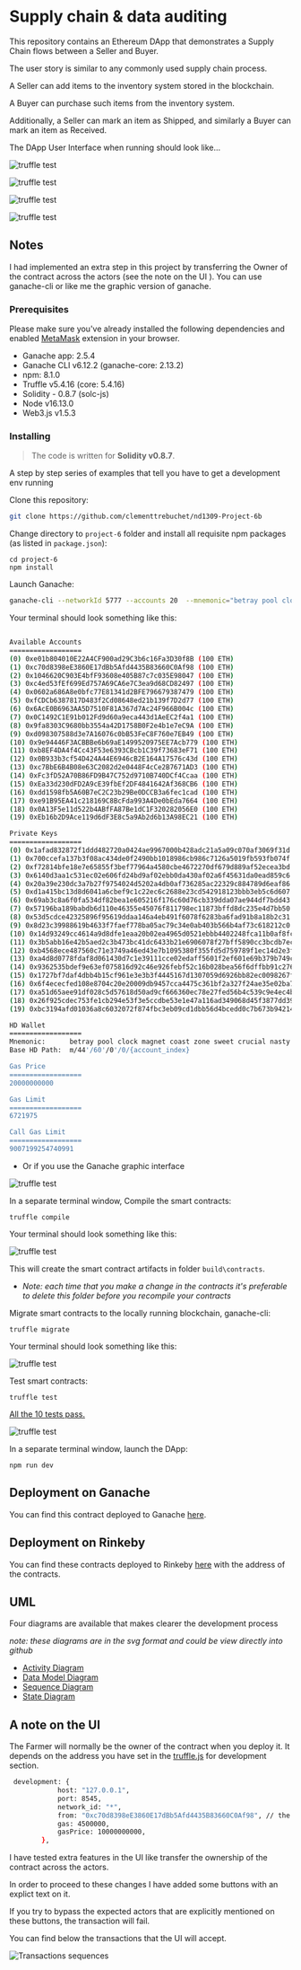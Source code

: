 # Supply chain & data auditing

This repository contains an Ethereum DApp that demonstrates a Supply Chain flows between a Seller and Buyer.

The user story is similar to any commonly used supply chain process. 

A Seller can add items to the inventory system stored in the blockchain. 

A Buyer can purchase such items from the inventory system. 

Additionally, a Seller can mark an item as Shipped, and similarly a Buyer can mark an item as Received.

The DApp User Interface when running should look like...

![truffle test](images/ftc_product_overview.png)

![truffle test](images/ftc_farm_details.png)

![truffle test](images/ftc_product_details.png)

![truffle test](images/ftc_transaction_history.png)


## Notes
I had implemented an extra step in this project by transferring the Owner of the contract across the actors (see the note on the UI ).
You can use ganache-cli or like me the graphic version of ganache.

### Prerequisites

Please make sure you've already installed the following dependencies and enabled [MetaMask](https://metamask.io/faqs.html#:~:text=Go%20to%20MetaMask.io%20and%20select%20from%20Android%20or%20iOS%20for%20mobile%20application%20and%20select%20Chrome%20for%20desktop.%20You%20can%20also%20go%20directly%20to%20the%20Chrome%20store%2C%20Google%20Play%20store%2C%20or%20Apple%20App%20Store%20(soon).%C2%A0%C2%A0) extension in your browser.

* Ganache app: 2.5.4
* Ganache CLI v6.12.2 (ganache-core: 2.13.2)
* npm: 8.1.0
* Truffle v5.4.16 (core: 5.4.16)
* Solidity - 0.8.7 (solc-js)
* Node v16.13.0
* Web3.js v1.5.3

### Installing

> The code is written for **Solidity v0.8.7**.

A step by step series of examples that tell you have to get a development env running

Clone this repository:

```bash
git clone https://github.com/clementtrebuchet/nd1309-Project-6b
```

Change directory to ```project-6``` folder and install all requisite npm packages (as listed in ```package.json```):

```
cd project-6
npm install
```

Launch Ganache:

```bash
ganache-cli --networkId 5777 --accounts 20  --mnemonic="betray pool clock magnet coast zone sweet crucial nasty display lady method"```
```
Your terminal should look something like this:
```bash

Available Accounts
==================
(0) 0xe01b804010E22A4CF900ad29C3b6c16Fa3D30f8B (100 ETH)
(1) 0xc70d8398eE3860E17dBb5Afd4435B83660C0Af98 (100 ETH)
(2) 0x1046620C903E4bfF93608e405B87c7c035E98047 (100 ETH)
(3) 0xc4ed53fEf699Ed757A69CA6e7C3ea9d68CD82497 (100 ETH)
(4) 0x0602a686A8e0bfc77E81341d2BFE796679387479 (100 ETH)
(5) 0xfCDCb6387817D483f2Cd08648ed21b139f7D2d77 (100 ETH)
(6) 0x6AcE0B6963AA5D7510F81A367d7Ac24F966B004c (100 ETH)
(7) 0x0C1492C1E91b012Fd9d60a9eca443d1AeEC2f4a1 (100 ETH)
(8) 0x9fa8303C9680bb3554a42D1758B0F2e4b1e7eC9A (100 ETH)
(9) 0xd098307588d3e7A16076c0bB53FeC8F760e7EB49 (100 ETH)
(10) 0x9e94446F3ACBBBe6b69aE1499520975EE7Acb779 (100 ETH)
(11) 0xb8EF4DA4f4Cc43F53e6393CBcb1C39f73683eF71 (100 ETH)
(12) 0x0B933b3cf54D424A44E6946cB2E164A17576c43d (100 ETH)
(13) 0xc7BbE6B4B08e63C2082d2e0448F4cCe2B7671AD3 (100 ETH)
(14) 0xFc3fD52A70B86FD9B47C752d9710B740DCf4Ccaa (100 ETH)
(15) 0xEa33d230dFD2A9cE39fbEf2DF4841642Af368CB6 (100 ETH)
(16) 0xdd1598fb5A60B7eC2C23b29Be0DCCB3a6fec1cad (100 ETH)
(17) 0xe91B95EA41c218169C8BcFda993A4De0bEda7664 (100 ETH)
(18) 0x0A13F5e11d522b4ABfFA87Be1dC1F320282056E0 (100 ETH)
(19) 0xEb16b2D9Ace119d6dF3E8c5a9Ab2d6b13A98EC21 (100 ETH)

Private Keys
==================
(0) 0x1afad832872f1ddd482720a0424ae9967000b428adc21a5a09c070af3069f31d
(1) 0x700ccefa137b3f08ac434de0f2490bb1018986cb986c7126a5019fb593fb074f
(2) 0xf72814bfe18e7e65855f3bef77964a4580cbe4672270df679d889af52ecea3bd
(3) 0x6140d3aa1c531ec02e606fd24bd9af02ebb0da430af02a6f45631da0ead859c6
(4) 0x20a39e230dc3a7b27f9754024d5202a4db0af736285ac22329c884789d6eaf86
(5) 0xd1a415bc13d8d6041a6cbef9c1c22ec6c2688e23cd542918123bbb3eb5c6d607
(6) 0x69ab3c8a6f0fa534df82bea1e605216f176c60d76cb339dda07ae944df7bdd43
(7) 0x57196ba189babdb6d110e46355e45076f811798ec11873bffd8dc235e4d7bb50
(8) 0x53d5cdce42325896f95619ddaa146a4eb491f6078f6283ba6fad91b8a18b2c31
(9) 0x8d23c39988619b4633f7faef778ba05ac79c34e0ab403b566b4af73c618212c0
(10) 0x14d93249cc4614a9d8dfe1eaa20b02ea4965d0521ebbb4402248fca11b0af8fc
(11) 0x3b5abb16e42b5aed2c3b473bc41dc6433b21e6906078f27bff5890cc3bcdb7ec
(12) 0xb4568ece487560c71e3749a46ed43e7b1095380f355fd5d759789f1ec14d2e3f
(13) 0xa4d8d0778fdaf8d061430d7c1e39111cce02edaff5601f2ef601e69b379b749c
(14) 0x9362535bdef9e63ef075816d92c46e926febf52c16b028bea56f6dffbb91c276
(15) 0x1727bf7daf4dbb4b15cf961e3e3b3f4445167d1307059d6926bb82ec0098267f
(16) 0x6f4ececfed108e8704c20e20009db9457cca4475c361bf2a327f24ae35e02ba7
(17) 0xa51d65aee91df028c5d57618d50ad9cf666360ec78e27fed56b4c539c9e4ec4b
(18) 0x26f925cdec753fe1cb294e53f3e5ccdbe53e1e47a116ad349068d45f3877dd39
(19) 0xbc3194afd01036a8c6032072f874fbc3eb09cd1dbb56d4bcedd0c7b673b94214

HD Wallet
==================
Mnemonic:      betray pool clock magnet coast zone sweet crucial nasty display lady method
Base HD Path:  m/44'/60'/0'/0/{account_index}

Gas Price
==================
20000000000

Gas Limit
==================
6721975

Call Gas Limit
==================
9007199254740991

```
- Or if you use the Ganache graphic interface 

![truffle test](images/ganache-cli.png)

In a separate terminal window, Compile the smart contracts:

```
truffle compile
```

Your terminal should look something like this:

![truffle test](images/truffle_compile.png)

This will create the smart contract artifacts in folder ```build\contracts```.

- *Note: each time that you make a change in the contracts it's preferable to delete this folder before you recompile your contracts*

Migrate smart contracts to the locally running blockchain, ganache-cli:

```
truffle migrate
```

Your terminal should look something like this:


![truffle test](images/truffle_migrate.png)

Test smart contracts:
```
truffle test
```

[All the 10 tests pass.](test_results.md)

![truffle test](images/truffle_test.png)

In a separate terminal window, launch the DApp:

```
npm run dev
```

## Deployment on Ganache

You can find this contract deployed to Ganache [here](deploy_development.md).

## Deployment on Rinkeby

You can find these contracts deployed to Rinkeby [here](deploy_rinkeby.md) with the address of the contracts.

## UML

Four diagrams are available that makes clearer the development process

*note: these diagrams are in the svg format and could be view directly into github*

- [Activity Diagram](diagrams/activity_diagram.svg)
- [Data Model Diagram](diagrams/data_model.svg)
- [Sequence Diagram](diagrams/sequence_diagram.svg)
- [State Diagram](diagrams/state_diagram.svg)

## A note on the UI 

The Farmer will normally be the owner of the contract when you deploy it. It depends on the address you have set in the [truffle.js](project-6/truffle.js) for development section.
```bash
 development: {
            host: "127.0.0.1",
            port: 8545,
            network_id: "*",
            from: "0xc70d8398eE3860E17dBb5Afd4435B83660C0Af98", // the contract should be deployed with the address of the Farmer
            gas: 4500000,
            gasPrice: 10000000000,
        },
```
I have tested extra features in the UI like transfer the ownership of the contract across the actors.

In order to proceed to these changes I have added some buttons with an explict text on it.

If you try to bypass the expected actors that are explicitly mentioned on these buttons, the transaction will fail.

You can find below the transactions that the UI will accept.

![Transactions sequences](images/ftc_transaction_history.png)

